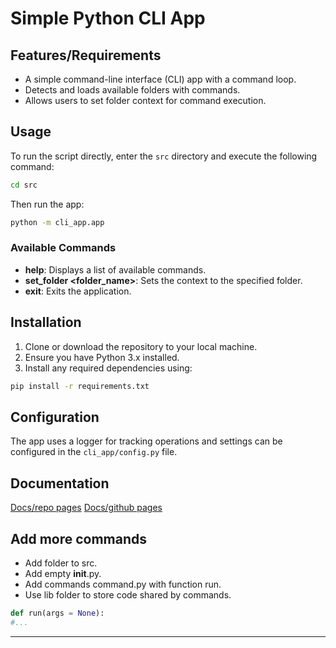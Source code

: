 # Simple Python CLI App

## Features/Requirements

-   A simple command-line interface (CLI) app with a command loop.
-   Detects and loads available folders with commands.
-   Allows users to set folder context for command execution.

## Usage

To run the script directly, enter the `src` directory and execute the following command:

```bash
cd src
```

Then run the app:

```bash
python -m cli_app.app
```

### Available Commands

-   **help**: Displays a list of available commands.
-   **set_folder <folder_name>**: Sets the context to the specified folder.
-   **exit**: Exits the application.

## Installation

1. Clone or download the repository to your local machine.
2. Ensure you have Python 3.x installed.
3. Install any required dependencies using:

```bash
pip install -r requirements.txt
```

## Configuration

The app uses a logger for tracking operations and settings can be configured in the `cli_app/config.py` file.

## Documentation

[Docs/repo pages](/docs/index.md)
[Docs/github pages](https://atari-monk.github.io/py_cli_app/)

## Add more commands

-   Add folder to src.
-   Add empty **init**.py.
-   Add commands command.py with function run.
-   Use lib folder to store code shared by commands.

```python
def run(args = None):
#...
```

---
